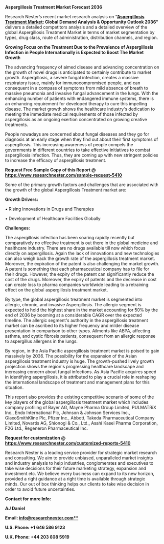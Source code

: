 ﻿**Aspergillosis Treatment Market Forecast 2036**

Research Nester’s recent market research analysis on **“[Aspergillosis Treatment Market](https://www.researchnester.com/reports/aspergillosis-treatment-market/5410): Global Demand Analysis & Opportunity Outlook 2036”** delivers a detailed competitors analysis and a detailed overview of the global Aspergillosis Treatment Market in terms of market segmentation by types, drug class, route of administration, distribution channels, and region. 

**Growing Focus on the Treatment Due to the Prevalence of Aspergillosis Infection in People Internationally is Expected to Boost The Market Growth**

The advancing frequency of aimed disease and advancing concentration on the growth of novel drugs is anticipated to certainly contribute to market growth. Aspergillosis, a severe fungal infection, creates a massive respiratory issue, mainly for immunocompromised people, and can consequent in a compass of symptoms from mild absence of breath to massive pneumonia and invasive fungal advancement in the lungs. With the enhancing number of patients with endangered immune systems, there is an enhancing requirement for developed therapy to cure this impelling disease. The market growth shows the healthcare industry's dedication to meeting the immediate medical requirements of those infected by aspergillosis as an ongoing exertion concentrated on growing creative treatments.

People nowadays are concerned about fungal diseases and they go for diagnosis at an early stage when they find out about their first symptoms of aspergillosis. This increasing awareness of people compels the governments in different countries to take effective initiatives to combat aspergillosis infection. Thus, they are coming up with new stringent policies to increase the efficacy of aspergillosis treatment.

**Request Free Sample Copy of this Report @ <https://www.researchnester.com/sample-request-5410>** 

Some of the primary growth factors and challenges that are associated with the growth of the global Aspergillosis Treatment market are:

**Growth Drivers:**

•            Rising Innovations in Drugs and Therapies

•            Development of Healthcare Facilities Globally

**Challenges:**

The aspergillosis infection has been soaring rapidly recently but comparatively no effective treatment is out there in the global medicine and healthcare industry. There are no drugs available till now which focus directly on aspergillosis. Again the lack of innovations and new technologies can also weigh back the growth rate of the aspergillosis treatment market. Moreover, the expiration of the patent is also challenging the market growth. A patent is something that each pharmaceutical company has to file for their drugs. However, the expiry of the patent can significantly reduce the cost of the drugs. Moreover, the expiry of patents and the decrease in cost can create loss to pharma companies worldwide leading to a retraining effect on the global aspergillosis treatment market.

By type, the global aspergillosis treatment market is segmented into allergic, chronic, and invasive Aspergillosis. The allergic segment is expected to hold the highest share in the market accounting for 50%  by the end of 2036 by booming at a considerable CAGR over the expected timeline. The allergic segment's authority in the aspergillosis treatment market can be ascribed to its higher frequency and milder disease presentation in comparison to other types. Ailments like ABPA, affecting asthma, and cystic fibrosis patients, consequent from an allergic response to aspergillus allergens in the lungs.

By region, in the Asia Pacific aspergillosis treatment market is poised to gain massively by 2036. The possibility for the expansion of the Asian aspergillosis treatment industry is huge. The growth-pushed lively growth projection shows the region's progressing healthcare landscape and increasing concern about fungal infections. As Asia Pacific acquires speed in identifying aspergillosis, it is attributed to play a crucial role in reshaping the international landscape of treatment and management plans for this situation.

This report also provides the existing competitive scenario of some of the key players of the global aspergillosis treatment market which includes company profiling of Bayer AG, Mayne Pharma Group Limited, PULMATRiX Inc., Endo International Plc, Johnson & Johnson Services Inc., GlaxoSmithKline Plc, Pfizer Inc., Abbott, Takeda Pharmaceutical Company Limited, Novartis AG, Shionogi & Co., Ltd., Asahi Kasei Pharma Corporation, F2G Ltd., Regeneron Pharmaceutical Inc.

**Request for customization @ <https://www.researchnester.com/customized-reports-5410>**  

Research Nester is a leading service provider for strategic market research and consulting. We aim to provide unbiased, unparalleled market insights and industry analysis to help industries, conglomerates and executives to take wise decisions for their future marketing strategy, expansion and investment etc. We believe every business can expand to its new horizon, provided a right guidance at a right time is available through strategic minds. Our out of box thinking helps our clients to take wise decision in order to avoid future uncertainties.

**Contact for more Info:**

**AJ Daniel**

**Email: [info@researchnester.com**](mailto:info@researchnester.com)**

**U.S. Phone: +1 646 586 9123** 

**U.K. Phone: +44 203 608 5919**

